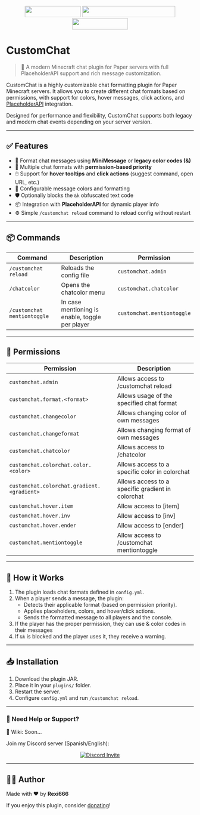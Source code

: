 <p align="center">
  <img src="https://img.shields.io/badge/platform-Paper-blue" height="30" width="150"/>
  <img src="https://img.shields.io/badge/supports-PlaceholderAPI-yellow" height="30" width="250"/>
  <img src="https://img.shields.io/badge/license-MIT-green" height="30" width="150"/>
</p>

# CustomChat
> 📢 A modern Minecraft chat plugin for Paper servers with full PlaceholderAPI support and rich message customization.

CustomChat is a highly customizable chat formatting plugin for Paper Minecraft servers. It allows you to create different chat formats based on permissions, with support for colors, hover messages, click actions, and [PlaceholderAPI](https://www.spigotmc.org/resources/placeholderapi.6245/) integration.

Designed for performance and flexibility, CustomChat supports both legacy and modern chat events depending on your server version.

---

## ✅ Features

- 🧩 Format chat messages using **MiniMessage** or **legacy color codes (&)**
- 🔐 Multiple chat formats with **permission-based priority**
- 🖱️ Support for **hover tooltips** and **click actions** (suggest command, open URL, etc.)
- 🎨 Configurable message colors and formatting
- 🛡️ Optionally blocks the `&k` obfuscated text code
- 📦 Integration with **PlaceholderAPI** for dynamic player info
- ⚙️ Simple `/customchat reload` command to reload config without restart

---

## 📦 Commands

| Command                     | Description                                     | Permission                 |
|-----------------------------|-------------------------------------------------|----------------------------|
| `/customchat reload`        | Reloads the config file                         | `customchat.admin`         |
| `/chatcolor`                | Opens the chatcolor menu                        | `customchat.chatcolor`     |
| `/customchat mentiontoggle` | In case mentioning is enable, toggle per player | `customchat.mentiontoggle` |

---

## 🔐 Permissions
| Permission                                 | Description                                       |
|--------------------------------------------|---------------------------------------------------|
| `customchat.admin`                         | Allows access to /customchat reload               |
| `customchat.format.<format>`               | Allows usage of the specified chat format         |
| `customchat.changecolor`                   | Allows changing color of own messages             |
| `customchat.changeformat`                  | Allows changing format of own messages            |
| `customchat.chatcolor`                     | Allows access to /chatcolor                       |
| `customchat.colorchat.color.<color>`       | Allows access to a specific color in colorchat    |
| `customchat.colorchat.gradient.<gradient>` | Allows access to a specific gradient in colorchat |
| `customchat.hover.item`                    | Allow access to [item]                            |
| `customchat.hover.inv`                     | Allow access to [inv]                             |
| `customchat.hover.ender`                   | Allow access to [ender]                           |
| `customchat.mentiontoggle`                 | Allow access to /customchat mentiontoggle         |

---

## 🧠 How it Works

1. The plugin loads chat formats defined in `config.yml`.
2. When a player sends a message, the plugin:
    - Detects their applicable format (based on permission priority).
    - Applies placeholders, colors, and hover/click actions.
    - Sends the formatted message to all players and the console.
3. If the player has the proper permission, they can use & color codes in their messages
4. If `&k` is blocked and the player uses it, they receive a warning.

---

## 📥 Installation

1. Download the plugin JAR.
2. Place it in your `plugins/` folder.
3. Restart the server.
4. Configure `config.yml` and run `/customchat reload`.

---

### 💬 Need Help or Support?
📖 Wiki: Soon...

Join my Discord server (Spanish/English):
<p align="center">
  <a href="https://discord.com/invite/a3zkKtrjTr">
    <img src="https://discordapp.com/api/guilds/1025688556779360266/widget.png?style=banner3" alt="Discord Invite"/>
  </a>
</p>

---

## 🙋‍♂️ Author

Made with ❤️ by **Rexi666**

If you enjoy this plugin, consider [donating](https://paypal.me/rexigamer666)!